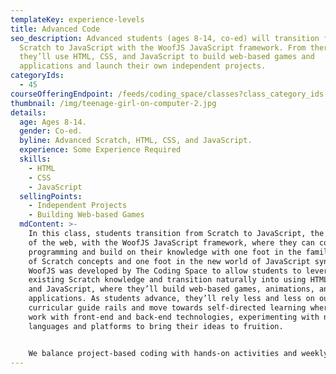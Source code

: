 ```yaml
---
templateKey: experience-levels
title: Advanced Code
seo_description: Advanced students (ages 8-14, co-ed) will transition from
  Scratch to JavaScript with the WoofJS JavaScript framework. From there,
  they’ll use HTML, CSS, and JavaScript to build web-based games and
  applications and launch their own independent projects.
categoryIds:
  - 45
courseOfferingEndpoint: /feeds/coding_space/classes?class_category_ids[]=45
thumbnail: /img/teenage-girl-on-computer-2.jpg
details:
  age: Ages 8-14.
  gender: Co-ed.
  byline: Advanced Scratch, HTML, CSS, and JavaScript.
  experience: Some Experience Required
  skills:
    - HTML
    - CSS
    - JavaScript
  sellingPoints:
    - Independent Projects
    - Building Web-based Games
  mdContent: >-
    In this class, students transition from Scratch to JavaScript, the language
    of the web, with the WoofJS JavaScript framework, where they can continue
    programming and build on their knowledge with one foot in the familiar world
    of Scratch concepts and one foot in the new world of JavaScript syntax.
    WoofJS was developed by The Coding Space to allow students to leverage their
    existing Scratch knowledge and transition naturally into using HTML, CSS,
    and JavaScript, where they’ll build web-based games, animations, and
    applications. As students advance, they’ll rely less and less on our
    curricular guide rails and move towards self-directed learning where they’ll
    work with front-end and back-end technologies, experimenting with new
    languages and platforms to bring their ideas to fruition.


    We balance project-based coding with hands-on activities and weekly challenges that help students learn on and off-screen. During each class, students get a break from their screens and discover opportunities to create and explore all around them with activities such as: engineering challenges, science experiments, short story writing, and more.
---
```

